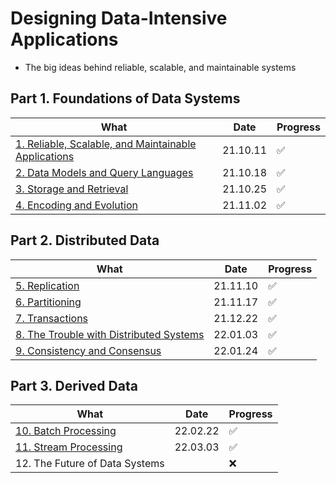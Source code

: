 # Designing Data-Intensive Applications

- The big ideas behind reliable, scalable, and maintainable systems

## Part 1. Foundations of Data Systems

|What|Date|Progress|
|-----|----|---|
|[1. Reliable, Scalable, and Maintainable Applications](part1_foundations_of_data_systems/01_reliable_scalable_and_maintainable_applications.md)|21.10.11|:white_check_mark:|
|[2. Data Models and Query Languages](part1_foundations_of_data_systems/02_data_models_and_query_languages.md)|21.10.18|:white_check_mark:|
|[3. Storage and Retrieval](part1_foundations_of_data_systems/03_storage_and_retrieval.md)| 21.10.25 |:white_check_mark:|
|[4. Encoding and Evolution](part1_foundations_of_data_systems/04_encoding_and_evolution.md)| 21.11.02 |:white_check_mark:|

## Part 2. Distributed Data

|What|Date|Progress|
|-----|----|---|
|[5. Replication](part2_distributed_data/05_replication.md)| 21.11.10 |:white_check_mark:|
|[6. Partitioning](part2_distributed_data/06_partitioning.md)| 21.11.17 |:white_check_mark:|
|[7. Transactions](part2_distributed_data/07_transactions.md)| 21.12.22 |:white_check_mark:|
|[8. The Trouble with Distributed Systems](part2_distributed_data/08_the_trouble_with_distributed_systems.md)| 22.01.03 |:white_check_mark:|
|[9. Consistency and Consensus](part2_distributed_data/09_consistency_and_consensus.md)| 22.01.24 |:white_check_mark:|

## Part 3. Derived Data

|What|Date|Progress|
|-----|----|---|
|[10. Batch Processing](part3_derived_data/10_batch_processing.md)| 22.02.22 |:white_check_mark:|
|[11. Stream Processing](part3_derived_data/11_stream_processing.md)| 22.03.03 |:white_check_mark:|
|12. The Future of Data Systems| |:x:|
